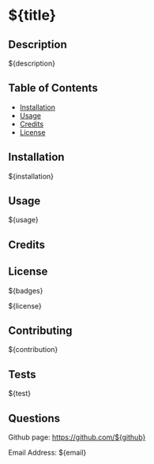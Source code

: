 # ${title}

## Description

${description}

## Table of Contents

- [Installation](#installation)
- [Usage](#usage)
- [Credits](#credits)
- [License](#license)

## Installation

${installation}

## Usage

${usage}

## Credits

## License

${badges}

${license}

## Contributing

${contribution}

## Tests

${test}

## Questions

Github page: https://github.com/${github}

Email Address: ${email}
